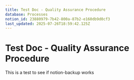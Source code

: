 ```yaml
---
title: Test Doc - Quality Assurance Procedure
database: Processes
notion_id: 23880979-7b42-800a-87b2-e160db9d0cf3
last_updated: 2025-07-26T18:59:42.125Z
---
```


# Test Doc - Quality Assurance Procedure


This is a test to see if notion-backup works

